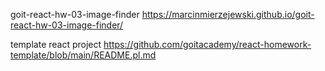 goit-react-hw-03-image-finder   https://marcinmierzejewski.github.io/goit-react-hw-03-image-finder/


template react project https://github.com/goitacademy/react-homework-template/blob/main/README.pl.md
